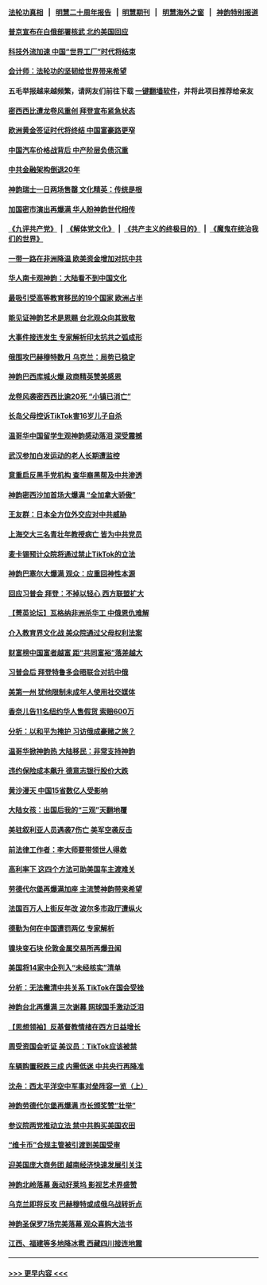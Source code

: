 #### [法轮功真相](https://github.com/gfw-breaker/truth/blob/master/README.md?t=0) &nbsp;&nbsp;|&nbsp;&nbsp; [明慧二十周年报告](https://github.com/gfw-breaker/mh-reports/blob/master/README.md?t=0) &nbsp;&nbsp;|&nbsp;&nbsp;[明慧期刊](https://github.com/gfw-breaker/mh-qikan) &nbsp;&nbsp;|&nbsp;&nbsp; [明慧海外之窗](https://github.com/gfw-breaker/mh-news/blob/master/README.md?t=0) &nbsp;&nbsp;|&nbsp;&nbsp; [神韵特别报道](https://github.com/gfw-breaker/mh-news/blob/master/shenyun.md?t=0)
#### [普京宣布在白俄部署核武 北约美国回应](../pages/nf4514/n13958997.md?t=03270343) 
#### [科技外流加速 中国“世界工厂”时代将结束](../pages/nf4514/n13958477.md?t=03270343) 
#### [会计师：法轮功的坚韧给世界带来希望](../pages/nf4514/n13958448.md?t=03270343) 
#### 五毛举报越来越频繁，请网友们前往下载 [一键翻墙软件](https://github.com/gfw-breaker/ssr-accounts)，并将此项目推荐给亲友
#### [密西西比遭龙卷风重创 拜登宣布紧急状态](../pages/nf4514/n13958862.md?t=03270343) 
#### [欧洲黄金签证时代将终结 中国富豪路更窄](../pages/nf4514/n13958911.md?t=03270343) 
#### [中国汽车价格战背后 中产阶层负债沉重](../pages/nf4514/n13958948.md?t=03270343) 
#### [中共金融架构倒退20年](../pages/nf4514/n13958819.md?t=03270343) 
#### [神韵瑞士一日两场售罄 文化精英：传统是根](../pages/nf4514/n13958753.md?t=03270343) 
#### [加国密市演出再爆满 华人盼神韵世代相传](../pages/nf4514/n13958714.md?t=03270343) 
#### [《九评共产党》](https://github.com/begood0513/9ping.md/blob/master/README.md) &nbsp;|&nbsp; [《解体党文化》](../../../../jtdwh.md/blob/master/README.md)  &nbsp;|&nbsp; [《共产主义的终极目的》](../../../../gczydzjmd.md/blob/master/README.md) &nbsp;|&nbsp; [《魔鬼在统治我们的世界》](../../../../mgztzwmdsj.md/blob/master/README.md) 
#### [一带一路在非洲降温 欧美资金增加对抗中共](../pages/nf4514/n13958585.md?t=03270343) 
#### [华人南卡观神韵：大陆看不到中国文化](../pages/nf4514/n13958827.md?t=03270343) 
#### [最吸引受高等教育移民的19个国家 欧洲占半](../pages/nf4514/n13940435.md?t=03270343) 
#### [能见证神韵艺术是恩赐 台北观众向其致敬](../pages/nf4514/n13958507.md?t=03270343) 
#### [大事件接连发生 专家解析印太抗共之弧成形](../pages/nf4514/n13958409.md?t=03270343) 
#### [俄围攻巴赫穆特数月 乌克兰：局势已稳定](../pages/nf4514/n13958317.md?t=03270343) 
#### [神韵巴西库城火爆 政商精英赞美感恩](../pages/nf4514/n13958349.md?t=03270343) 
#### [龙卷风袭密西西比逾20死 “小镇已消亡”](../pages/nf4514/n13958331.md?t=03270343) 
#### [长岛父母控诉TikTok害16岁儿子自杀](../pages/nf4514/n13958082.md?t=03270343) 
#### [温哥华中国留学生观神韵感动落泪 深受震撼](../pages/nf4514/n13958320.md?t=03270343) 
#### [武汉参加白发运动的老人长期遭监控](../pages/nf4514/n13958205.md?t=03270343) 
#### [意重启反黑手党机构 查华裔黑帮及中共渗透](../pages/nf4514/n13958232.md?t=03270343) 
#### [神韵密西沙加首场大爆满 “全加拿大骄傲”](../pages/nf4514/n13958152.md?t=03270343) 
#### [王友群：日本全方位外交应对中共威胁](../pages/nf4514/n13957903.md?t=03270343) 
#### [上海交大三名青壮年教授病亡 皆为中共党员](../pages/nf4514/n13958134.md?t=03270343) 
#### [麦卡锡预计众院将通过禁止TikTok的立法](../pages/nf4514/n13958001.md?t=03270343) 
#### [神韵巴塞尔大爆满 观众：应重回神性本源](../pages/nf4514/n13958048.md?t=03270343) 
#### [回应习普会 拜登：不掉以轻心 西方联盟扩大](../pages/nf4514/n13957992.md?t=03270343) 
#### [【菁英论坛】瓦格纳非洲杀华工 中俄恩仇难解](../pages/nf4514/n13957888.md?t=03270343) 
#### [介入教育界文化战 美众院通过父母权利法案](../pages/nf4514/n13957874.md?t=03270343) 
#### [财富榜中国富者越富 距“共同富裕”落差越大](../pages/nf4514/n13957890.md?t=03270343) 
#### [习普会后 拜登特鲁多会晤联合对抗中俄](../pages/nf4514/n13957812.md?t=03270343) 
#### [美第一州 犹他限制未成年人使用社交媒体](../pages/nf4514/n13957739.md?t=03270343) 
#### [香奈儿告11名纽约华人售假货 索赔600万](../pages/nf4514/n13957344.md?t=03270343) 
#### [分析：以和平为掩护 习访俄成豪赌之旅？](../pages/nf4514/n13957184.md?t=03270343) 
#### [温哥华掀神韵热 大陆移民：非常支持神韵](../pages/nf4514/n13957762.md?t=03270343) 
#### [违约保险成本飙升 德意志银行股价大跌](../pages/nf4514/n13957693.md?t=03270343) 
#### [黄沙漫天 中国15省数亿人受影响](../pages/nf4514/n13957566.md?t=03270343) 
#### [大陆女孩：出国后我的“三观”天翻地覆](../pages/nf4514/n13957356.md?t=03270343) 
#### [美驻叙利亚人员遇袭7伤亡 美军空袭反击](../pages/nf4514/n13957471.md?t=03270343) 
#### [前法律工作者：李大师要带领世人得救](../pages/nf4514/n13957207.md?t=03270343) 
#### [高利率下 这四个方法可助美国车主渡难关](../pages/nf4514/n13957238.md?t=03270343) 
#### [劳德代尔堡再爆满加座 主流赞神韵带来希望](../pages/nf4514/n13957696.md?t=03270343) 
#### [法国百万人上街反年改 波尔多市政厅遭纵火](../pages/nf4514/n13957335.md?t=03270343) 
#### [德勤为何在中国遭罚两亿 专家解析](../pages/nf4514/n13957104.md?t=03270343) 
#### [镍块变石块 伦敦金属交易所再爆丑闻](../pages/nf4514/n13957433.md?t=03270343) 
#### [美国将14家中企列入“未经核实”清单](../pages/nf4514/n13956999.md?t=03270343) 
#### [分析：无法撇清中共关系 TikTok在国会受挫](../pages/nf4514/n13957056.md?t=03270343) 
#### [神韵台北再爆满 三次谢幕 网球国手激动泛泪](../pages/nf4514/n13957086.md?t=03270343) 
#### [【思想领袖】反基督教情绪在西方日益增长](../pages/nf4514/n13934326.md?t=03270343) 
#### [周受资国会听证 美议员：TikTok应该被禁](../pages/nf4514/n13956957.md?t=03270343) 
#### [车辆购置税跌三成 内需低迷 中共央行再降准](../pages/nf4514/n13957069.md?t=03270343) 
#### [沈舟：西太平洋空中军事对垒阵容一览（上）](../pages/nf4514/n13956354.md?t=03270343) 
#### [神韵劳德代尔堡再爆满 市长颁奖赞“壮举”](../pages/nf4514/n13956838.md?t=03270343) 
#### [参议院两党推动立法 禁中共购买美国农田](../pages/nf4514/n13956955.md?t=03270343) 
#### [“维卡币”合规主管被引渡到美国受审](../pages/nf4514/n13956435.md?t=03270343) 
#### [迎美国庞大商务团 越南经济快速发展引关注](../pages/nf4514/n13957052.md?t=03270343) 
#### [神韵北岭落幕 轰动好莱坞 影视艺术界盛赞](../pages/nf4514/n13956918.md?t=03270343) 
#### [乌克兰即将反攻 巴赫穆特或成俄乌战转折点](../pages/nf4514/n13956750.md?t=03270343) 
#### [神韵圣保罗7场完美落幕 观众喜购大法书](../pages/nf4514/n13956765.md?t=03270343) 
#### [江西、福建等多地降冰雹 西藏四川接连地震](../pages/nf4514/n13956709.md?t=03270343) 

----
#### [ >>> 更早内容 <<< ](../indexes/nf4514-earlier.md)
